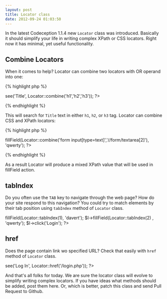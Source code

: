 ```yaml
---
layout: post
title: Locator class
date: 2012-09-24 01:03:50
---
```


In the latest Codeception 1.1.4 new `Locator` class was introduced. Basically it should simplify your life in writing complex XPath or CSS locators. Right now it has minimal, yet useful functionality. 

## Combine Locators

When it comes to help? Locator can combine two locators with OR operand into one:

{% highlight php %}
<?php
use \Codeception\Util\Locator;

$I->see('Title', Locator::combine('h1','h2','h3'));
?>
{% endhighlight %}

This will search for `Title` text in either `h1`, `h2`, or `h3` tag. Locator can combine CSS and XPath locators:

{% highlight php %}
<?php
use \Codeception\Util\Locator;

$I->fillField(Locator::combine('form input[type=text]','//form/textarea[2]'), 'qwerty');
?>
{% endhighlight %}

As a result Locator will produce a mixed XPath value that will be used in fillField action.

## tabIndex

Do you often use the `TAB` key to navigate through the web page? How do your site respond to this navigation? 
You could try to match elements by their tab position using `tabIndex` method of `Locator` class.

<?php
use \Codeception\Util\Locator;

$I->fillField(Locator::tabIndex(1), 'davert');
$I->fillField(Locator::tabIndex(2) , 'qwerty');
$I->click('Login');
?>

## href

Does the page contain link wo specified URL? Check that easily with `href` method of `Locator` class.

<?php
use \Codeception\Util\Locator;

$I->see('Log In', Locator::href('/login.php'));
?>

And that's all folks for today. We are sure the locator class will evolve to simplify writing complex locators. If you have ideas what methods should be added, post them here. Or, which is better, patch this class and send Pull Request to Github.